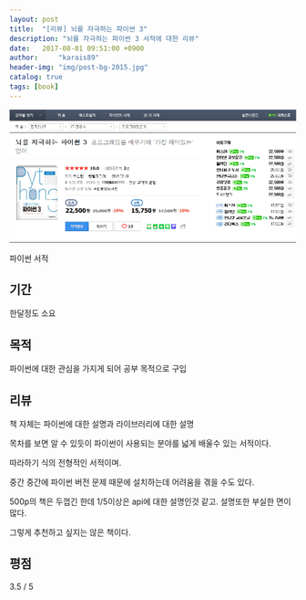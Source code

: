 ```yaml
---
layout: post
title:  "[리뷰] 뇌를 자극하는 파이썬 3"
description: "뇌를 자극하는 파이썬 3 서적에 대한 리뷰"
date:   2017-08-01 09:51:00 +0900
author:     "karais89"
header-img: "img/post-bg-2015.jpg"
catalog: true
tags: [book]
---
```

![book image](/img/in-post/book/1.png)

파이썬 서적

## 기간

한달정도 소요

## 목적

파이썬에 대한 관심을 가지게 되어 공부 목적으로 구입

## 리뷰

책 자체는 파이썬에 대한 설명과 라이브러리에 대한 설명 

목차를 보면 알 수 있듯이 파이썬이 사용되는 분야를 넓게 배울수 있는 서적이다.

따라하기 식의 전형적인 서적이며.

중간 중간에 파이썬 버전 문제 때문에 설치하는데 어려움을 겪을 수도 있다.

500p의 책은 두껍긴 한데 1/5이상은 api에 대한 설명인것 같고. 설명또한 부실한 면이 많다.

그렇게 추천하고 싶지는 않은 책이다.

## 평점

3.5 / 5